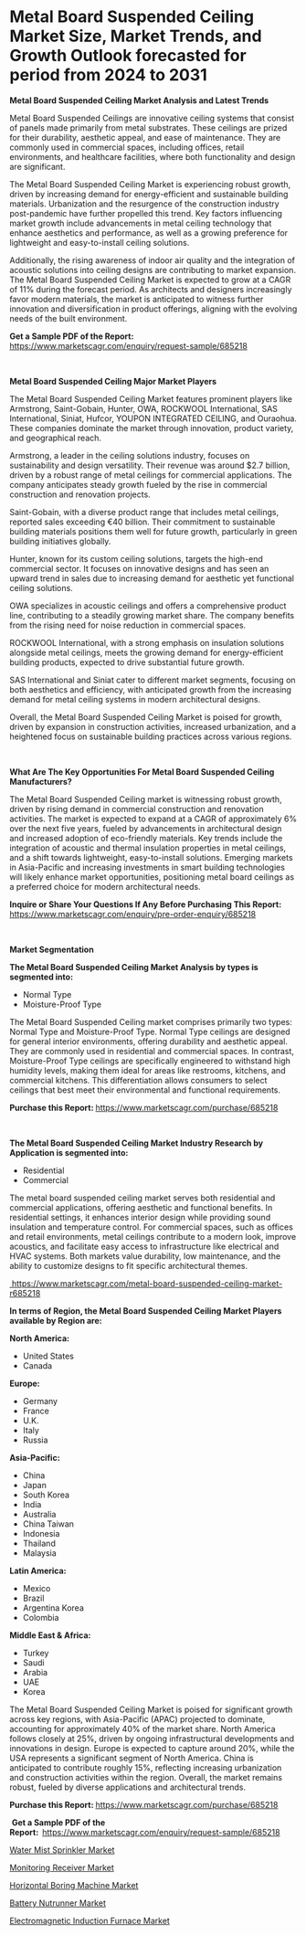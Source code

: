 <p><h1>Metal Board Suspended Ceiling Market Size, Market Trends, and Growth Outlook forecasted for period from 2024 to 2031</h1></p><p><strong>Metal Board Suspended Ceiling Market Analysis and Latest Trends</strong></p>
<p><p>Metal Board Suspended Ceilings are innovative ceiling systems that consist of panels made primarily from metal substrates. These ceilings are prized for their durability, aesthetic appeal, and ease of maintenance. They are commonly used in commercial spaces, including offices, retail environments, and healthcare facilities, where both functionality and design are significant.</p><p>The Metal Board Suspended Ceiling Market is experiencing robust growth, driven by increasing demand for energy-efficient and sustainable building materials. Urbanization and the resurgence of the construction industry post-pandemic have further propelled this trend. Key factors influencing market growth include advancements in metal ceiling technology that enhance aesthetics and performance, as well as a growing preference for lightweight and easy-to-install ceiling solutions.</p><p>Additionally, the rising awareness of indoor air quality and the integration of acoustic solutions into ceiling designs are contributing to market expansion. The Metal Board Suspended Ceiling Market is expected to grow at a CAGR of 11% during the forecast period. As architects and designers increasingly favor modern materials, the market is anticipated to witness further innovation and diversification in product offerings, aligning with the evolving needs of the built environment.</p></p>
<p><strong>Get a Sample PDF of the Report:&nbsp;</strong> <a href="https://www.marketscagr.com/enquiry/request-sample/685218?utm_campaign=1684&utm_medium=2&utm_source=Github&utm_content=ia&utm_term=20102024&utm_id=metal-board-suspended-ceiling">https://www.marketscagr.com/enquiry/request-sample/685218</a></p>
<p>&nbsp;</p>
<p><strong>Metal Board Suspended Ceiling Major Market Players</strong></p>
<p><p>The Metal Board Suspended Ceiling Market features prominent players like Armstrong, Saint-Gobain, Hunter, OWA, ROCKWOOL International, SAS International, Siniat, Hufcor, YOUPON INTEGRATED CEILING, and Ouraohua. These companies dominate the market through innovation, product variety, and geographical reach.</p><p>Armstrong, a leader in the ceiling solutions industry, focuses on sustainability and design versatility. Their revenue was around $2.7 billion, driven by a robust range of metal ceilings for commercial applications. The company anticipates steady growth fueled by the rise in commercial construction and renovation projects.</p><p>Saint-Gobain, with a diverse product range that includes metal ceilings, reported sales exceeding €40 billion. Their commitment to sustainable building materials positions them well for future growth, particularly in green building initiatives globally.</p><p>Hunter, known for its custom ceiling solutions, targets the high-end commercial sector. It focuses on innovative designs and has seen an upward trend in sales due to increasing demand for aesthetic yet functional ceiling solutions. </p><p>OWA specializes in acoustic ceilings and offers a comprehensive product line, contributing to a steadily growing market share. The company benefits from the rising need for noise reduction in commercial spaces. </p><p>ROCKWOOL International, with a strong emphasis on insulation solutions alongside metal ceilings, meets the growing demand for energy-efficient building products, expected to drive substantial future growth.</p><p>SAS International and Siniat cater to different market segments, focusing on both aesthetics and efficiency, with anticipated growth from the increasing demand for metal ceiling systems in modern architectural designs.</p><p>Overall, the Metal Board Suspended Ceiling Market is poised for growth, driven by expansion in construction activities, increased urbanization, and a heightened focus on sustainable building practices across various regions.</p></p>
<p>&nbsp;</p>
<p><strong>What Are The Key Opportunities For Metal Board Suspended Ceiling Manufacturers?</strong></p>
<p><p>The Metal Board Suspended Ceiling market is witnessing robust growth, driven by rising demand in commercial construction and renovation activities. The market is expected to expand at a CAGR of approximately 6% over the next five years, fueled by advancements in architectural design and increased adoption of eco-friendly materials. Key trends include the integration of acoustic and thermal insulation properties in metal ceilings, and a shift towards lightweight, easy-to-install solutions. Emerging markets in Asia-Pacific and increasing investments in smart building technologies will likely enhance market opportunities, positioning metal board ceilings as a preferred choice for modern architectural needs.</p></p>
<p><strong>Inquire or Share Your Questions If Any Before Purchasing This Report:</strong> <a href="https://www.marketscagr.com/enquiry/pre-order-enquiry/685218?utm_campaign=1684&utm_medium=2&utm_source=Github&utm_content=ia&utm_term=20102024&utm_id=metal-board-suspended-ceiling">https://www.marketscagr.com/enquiry/pre-order-enquiry/685218</a></p>
<p>&nbsp;</p>
<p><strong>Market Segmentation</strong></p>
<p><strong>The Metal Board Suspended Ceiling Market Analysis by types is segmented into:</strong></p>
<p><ul><li>Normal Type</li><li>Moisture-Proof Type</li></ul></p>
<p><p>The Metal Board Suspended Ceiling market comprises primarily two types: Normal Type and Moisture-Proof Type. Normal Type ceilings are designed for general interior environments, offering durability and aesthetic appeal. They are commonly used in residential and commercial spaces. In contrast, Moisture-Proof Type ceilings are specifically engineered to withstand high humidity levels, making them ideal for areas like restrooms, kitchens, and commercial kitchens. This differentiation allows consumers to select ceilings that best meet their environmental and functional requirements.</p></p>
<p><strong>Purchase this Report:&nbsp;</strong><a href="https://www.marketscagr.com/purchase/685218?utm_campaign=1684&utm_medium=2&utm_source=Github&utm_content=ia&utm_term=20102024&utm_id=metal-board-suspended-ceiling">https://www.marketscagr.com/purchase/685218</a></p>
<p>&nbsp;</p>
<p><strong>The Metal Board Suspended Ceiling Market Industry Research by Application is segmented into:</strong></p>
<p><ul><li>Residential</li><li>Commercial</li></ul></p>
<p><p>The metal board suspended ceiling market serves both residential and commercial applications, offering aesthetic and functional benefits. In residential settings, it enhances interior design while providing sound insulation and temperature control. For commercial spaces, such as offices and retail environments, metal ceilings contribute to a modern look, improve acoustics, and facilitate easy access to infrastructure like electrical and HVAC systems. Both markets value durability, low maintenance, and the ability to customize designs to fit specific architectural themes.</p></p>
<p><a href="https://www.marketscagr.com/metal-board-suspended-ceiling-market-r685218?utm_campaign=1684&utm_medium=2&utm_source=Github&utm_content=ia&utm_term=20102024&utm_id=metal-board-suspended-ceiling">&nbsp;https://www.marketscagr.com/metal-board-suspended-ceiling-market-r685218</a></p>
<p><strong>In terms of Region, the Metal Board Suspended Ceiling Market Players available by Region are:</strong></p>
<p>
    <p> <strong> North America: </strong>
        <ul>
            <li>United States</li>
            <li>Canada</li>
        </ul>
        </p> 
    <p> <strong> Europe: </strong>
        <ul>
            <li>Germany</li>
            <li>France</li>
            <li>U.K.</li>
            <li>Italy</li>
            <li>Russia</li>
        </ul>
        </p> 
    <p> <strong> Asia-Pacific: </strong>
        <ul>
            <li>China</li>
            <li>Japan</li>
            <li>South Korea</li>
            <li>India</li>
            <li>Australia</li>
            <li>China Taiwan</li>
            <li>Indonesia</li>
            <li>Thailand</li>
            <li>Malaysia</li>
        </ul>
        </p> 
    <p> <strong> Latin America: </strong>
        <ul>
            <li>Mexico</li>
            <li>Brazil</li>
            <li>Argentina Korea</li>
            <li>Colombia</li>
        </ul>
        </p> 
    <p> <strong> Middle East & Africa: </strong>
        <ul>
            <li>Turkey</li>
            <li>Saudi</li>
            <li>Arabia</li>
            <li>UAE</li>
            <li>Korea</li>
        </ul>
    </p>
    </p>
<p><p>The Metal Board Suspended Ceiling Market is poised for significant growth across key regions, with Asia-Pacific (APAC) projected to dominate, accounting for approximately 40% of the market share. North America follows closely at 25%, driven by ongoing infrastructural developments and innovations in design. Europe is expected to capture around 20%, while the USA represents a significant segment of North America. China is anticipated to contribute roughly 15%, reflecting increasing urbanization and construction activities within the region. Overall, the market remains robust, fueled by diverse applications and architectural trends.</p></p>
<p><strong>Purchase this Report: </strong><a href="https://www.marketscagr.com/purchase/685218?utm_campaign=1684&utm_medium=2&utm_source=Github&utm_content=ia&utm_term=20102024&utm_id=metal-board-suspended-ceiling">https://www.marketscagr.com/purchase/685218</a></p>
<p>&nbsp;<strong>Get a Sample PDF of the Report:&nbsp;&nbsp;</strong><a href="https://www.marketscagr.com/enquiry/request-sample/685218?utm_campaign=1684&utm_medium=2&utm_source=Github&utm_content=ia&utm_term=20102024&utm_id=metal-board-suspended-ceiling">https://www.marketscagr.com/enquiry/request-sample/685218</a></p>
<p><strong></strong></p>
<p><p><a href="https://www.linkedin.com/pulse/water-mist-sprinkler-market-maturity-analysis-regional-zhpnc?utm_campaign=1684&utm_medium=2&utm_source=Github&utm_content=ia&utm_term=20102024&utm_id=metal-board-suspended-ceiling">Water Mist Sprinkler Market</a></p><p><a href="https://www.linkedin.com/pulse/monitoring-receiver-market-global-share-ranking-overall-dp7oc?utm_campaign=1684&utm_medium=2&utm_source=Github&utm_content=ia&utm_term=20102024&utm_id=metal-board-suspended-ceiling">Monitoring Receiver Market</a></p><p><a href="https://www.linkedin.com/pulse/comprehensive-horizontal-boring-machine-market-report-regional-s3jbc?utm_campaign=1684&utm_medium=2&utm_source=Github&utm_content=ia&utm_term=20102024&utm_id=metal-board-suspended-ceiling">Horizontal Boring Machine Market</a></p><p><a href="https://www.linkedin.com/pulse/insights-battery-nutrunner-market-players-size-geographical-lisbc?utm_campaign=1684&utm_medium=2&utm_source=Github&utm_content=ia&utm_term=20102024&utm_id=metal-board-suspended-ceiling">Battery Nutrunner Market</a></p><p><a href="https://www.linkedin.com/pulse/global-electromagnetic-induction-furnace-market-product-types-tifoc?utm_campaign=1684&utm_medium=2&utm_source=Github&utm_content=ia&utm_term=20102024&utm_id=metal-board-suspended-ceiling">Electromagnetic Induction Furnace Market</a></p></p>
